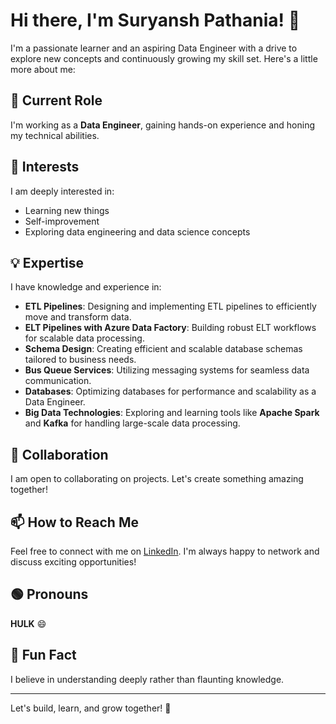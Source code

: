 # Hi there, I'm Suryansh Pathania! 👋

I'm a passionate learner and an aspiring Data Engineer with a drive to explore new concepts and continuously growing my skill set. Here's a little more about me:

## 🔭 Current Role
I'm working as a **Data Engineer**, gaining hands-on experience and honing my technical abilities.

## 🌱 Interests
I am deeply interested in:
- Learning new things
- Self-improvement
- Exploring data engineering and data science concepts

## 💡 Expertise
I have knowledge and experience in:
- **ETL Pipelines**: Designing and implementing ETL pipelines to efficiently move and transform data.
- **ELT Pipelines with Azure Data Factory**: Building robust ELT workflows for scalable data processing.
- **Schema Design**: Creating efficient and scalable database schemas tailored to business needs.
- **Bus Queue Services**: Utilizing messaging systems for seamless data communication.
- **Databases**: Optimizing databases for performance and scalability as a Data Engineer.
- **Big Data Technologies**: Exploring and learning tools like **Apache Spark** and **Kafka** for handling large-scale data processing.

## 🤝 Collaboration
I am open to collaborating on projects. Let's create something amazing together!

## 📫 How to Reach Me
Feel free to connect with me on [LinkedIn](https://linkedin.com/in/suryansh-pathania). I'm always happy to network and discuss exciting opportunities!

## 🟢 Pronouns
**HULK** 😄

## 🎉 Fun Fact
I believe in understanding deeply rather than flaunting knowledge.

---
Let's build, learn, and grow together! 🚀

